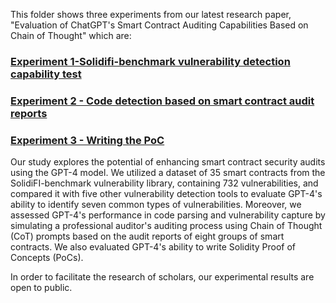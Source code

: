 This folder shows three experiments from our latest research paper, "Evaluation of ChatGPT's Smart Contract Auditing Capabilities Based on Chain of Thought" which are:

### [Experiment 1-Solidifi-benchmark vulnerability detection capability test](https://github.com/Mirror-Tang/Evaluation-of-ChatGPT-s-Smart-Contract-Auditing-Capabilities-Based-on-Chain-of-Thought/blob/master/Experiment%201-Solidyfi-benchmark%20vulnerability%20detection%20capability%20test.md)

### [Experiment 2 - Code detection based on smart contract audit reports](https://github.com/Mirror-Tang/Evaluation-of-ChatGPT-s-Smart-Contract-Auditing-Capabilities-Based-on-Chain-of-Thought/blob/master/Experiment%202%20-%20Code%20detection%20based%20on%20smart%20contract%20audit%20reports.md)

### [Experiment 3 - Writing the PoC](https://github.com/Mirror-Tang/Evaluation-of-ChatGPT-s-Smart-Contract-Auditing-Capabilities-Based-on-Chain-of-Thought/blob/master/Experiment%203%20-%20Writing%20the%20POC.md)

Our study explores the potential of enhancing smart contract security audits using the GPT-4 model. We utilized a dataset of 35 smart contracts from the SolidiFI-benchmark vulnerability library, containing 732 vulnerabilities, and compared it with five other vulnerability detection tools to evaluate GPT-4's ability to identify seven common types of vulnerabilities. Moreover, we assessed GPT-4's performance in code parsing and vulnerability capture by simulating a professional auditor's auditing process using Chain of Thought (CoT) prompts based on the audit reports of eight groups of smart contracts. We also evaluated GPT-4's ability to write Solidity Proof of Concepts (PoCs).

In order to facilitate the research of scholars, our experimental results are open to public.
